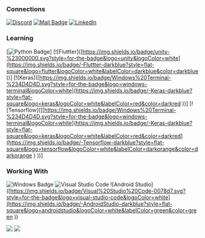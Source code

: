 ### Connections
[![Discord](https://img.shields.io/badge/Discord-%235865F2.svg?style=for-the-badge&logo=discord&logoColor=white)](https://discord.com/users/428791705924403200)
[![Mail Badge](https://img.shields.io/badge/Gmail-D14836?style=for-the-badge&logo=gmail&logoColor=white)](mailto:anandrmq@gmail.com)
[![LinkedIn](https://img.shields.io/badge/gitlab-%23181717.svg?style=for-the-badge&logo=gitlab&logoColor=white)](https://www.linkedin.com/in/anandrajam/)

### Learning
[![Python Badge](https://img.shields.io/badge/-Python-3776AB?style=for-the-badge&labelColor=2a567c&logo=python&logoColor=white)]
[![Fluttter]([https://img.shields.io/badge/unity-%23000000.svg?style=for-the-badge&logo=unity&logoColor=white](https://img.shields.io/badge/-Fluttter-darkblue?style=flat-square&logo=flutter&logoColor=white&labelColor=darkblue&color=darkblue
))]
[![Keras]([https://img.shields.io/badge/Windows%20Terminal-%234D4D4D.svg?style=for-the-badge&logo=windows-terminal&logoColor=white](https://img.shields.io/badge/-Keras-darkblue?style=flat-square&logo=keras&logoColor=white&labelColor=red&color=darkred
))]
[![Tensorflow]([[https://img.shields.io/badge/Windows%20Terminal-%234D4D4D.svg?style=for-the-badge&logo=windows-terminal&logoColor=white](https://img.shields.io/badge/-Keras-darkblue?style=flat-square&logo=keras&logoColor=white&labelColor=red&color=darkred](https://img.shields.io/badge/-Tensorflow-darkblue?style=flat-square&logo=tensorflow&logoColor=white&labelColor=darkorange&color=darkorange
)
))]

### Working With
![Windows Badge](https://img.shields.io/badge/-Windows-008fff?style=for-the-badge&labelColor=0078D6&logo=windows&logoColor=white)
![Visual Studio Code](https://img.shields.io/badge/Visual%20Studio%20Code-0078d7.svg?style=for-the-badge&logo=visual-studio-code&logoColor=white)
![Android Studio]([https://img.shields.io/badge/Visual%20Studio%20Code-0078d7.svg?style=for-the-badge&logo=visual-studio-code&logoColor=white](https://img.shields.io/badge/-AndroidStudio-darkblue?style=flat-square&logo=androidstudio&logoColor=white&labelColor=green&color=green
))

![](https://github.com/AnandRajaM/GitHubStats/blob/master/generated/overview.svg#gh-dark-mode-only) 
![](https://github.com/AnandRajaM/GitHubStats/blob/master/generated/languages.svg#gh-dark-mode-only)
